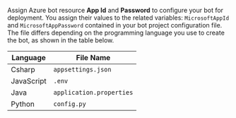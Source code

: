
Assign Azure bot resource **App Id** and **Password** to configure your bot for deployment. You assign their values to the related variables: `MicrosoftAppId` and `MicrosoftAppPassword` contained in your bot project configuration file. The file differs depending on the programming language you use to create the bot, as shown in the table below.

|Language|File Name                 |
|-------|---------------------------|   
|Csharp    |`appsettings.json`      |
|JavaScript|`.env`                  |
|Java      |`application.properties`| 
|Python    |`config.py`             |

